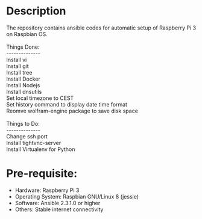 # Description
The repository contains ansible codes for automatic setup of Raspberry Pi 3 on Raspbian OS. <br />
<br />Things Done: <br />
--------------<br />
Install vi <br />
Install git <br />
Install tree <br />
Install Docker <br />
Install Nodejs <br />
Install dnsutils <br />
Set local timezone to CEST <br />
Set history command to display date time format <br />
Reomve wolfram-engine package to save disk space <br />
<br />Things to Do: <br />
--------------<br />
Change ssh port <br />
Install tightvnc-server <br />
Install Virtualenv for Python <br />

# Pre-requisite:
- Hardware: Raspberry Pi 3
- Operating System: Raspbian GNU/Linux 8 (jessie)
- Software: Ansible 2.3.1.0 or higher
- Others: Stable internet connectivity

